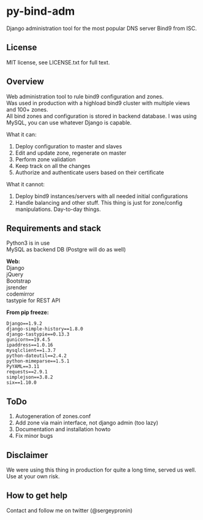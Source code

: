 # py-bind-adm
Django administration tool for the most popular DNS server Bind9 from ISC.

## License

MIT license, see LICENSE.txt for full text.

## Overview

Web administration tool to rule bind9 configuration and zones.  
Was used in production with a highload bind9 cluster with multiple views and 100+ zones.  
All bind zones and configuration is stored in backend database. I was using MySQL, you can use whatever Django is capable.  

What it can:

1. Deploy configuration to master and slaves
1. Edit and update zone, regenerate on master
1. Perform zone validation
1. Keep track on all the changes
1. Authorize and authenticate users based on their certificate

What it cannot:

1. Deploy bind9 instances/servers with all needed initial configurations
1. Handle balancing and other stuff. This thing is just for zone/config manipulations. Day-to-day things.

## Requirements and stack

Python3 is in use  
MySQL as backend DB  (Postgre will do as well)

**Web:**  
Django  
jQuery  
Bootstrap  
jsrender  
codemirror  
tastypie for REST API

**From pip freeze:**
```
Django==1.9.2
django-simple-history==1.8.0
django-tastypie==0.13.3
gunicorn==19.4.5
ipaddress==1.0.16
mysqlclient==1.3.7
python-dateutil==2.4.2
python-mimeparse==1.5.1
PyYAML==3.11
requests==2.9.1
simplejson==3.8.2
six==1.10.0
```

## ToDo

1. Autogeneration of zones.conf
1. Add zone via main interface, not django admin (too lazy)
1. Documentation and installation howto
1. Fix minor bugs

## Disclaimer

We were using this thing in production for quite a long time, served us well. Use at your own risk.

## How to get help

Contact and follow me on twitter (@sergeypronin)
